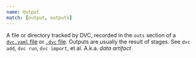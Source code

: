 ```yaml
---
name: Output
match: [output, outputs]
---
```


A file or directory tracked by DVC, recorded in the `outs` section of a
[`dvc.yaml` file](/doc/user-guide/dvc-file-format) or [`.dvc` file](/doc/user-guide/dvc-file-format). Outputs are usually the result of stages. See
`dvc add`, `dvc run`, `dvc import`, et al. A.k.a. _data artifact_
